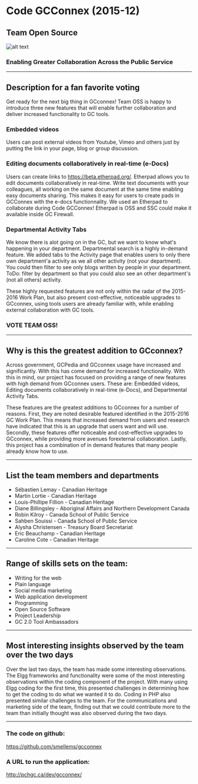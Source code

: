 # Code GCConnex (2015-12)
## Team Open Source

![alt text](http://www.gnu.org/graphics/heckert_gnu.small.png "Bold GNU head")

### Enabling Greater Collaboration Across the Public Service

---

## Description for a fan favorite voting
Get ready for the next big thing in GCconnex! Team OSS is happy to introduce three new features that will enable further collaboration and deliver increased functionality to GC tools.

### Embedded videos
Users can post external videos from Youtube, Vimeo and others just by putting the link in your page, blog or group discussion.

### Editing documents collaboratively in real-time (e-Docs)
Users can create links to https://beta.etherpad.org/. Etherpad allows you to edit documents collaboratively in real-time. Write text documents with your colleagues, all working on the same document at the same time enabling easy documents sharing.  This makes it easy for users to create pads in GCConnex with the e-docs functionnality.  We used an Etherpad to collaborate during Code GCConnex!  Etherpad is OSS and SSC could make it available inside GC Firewall.

### Departmental Activity Tabs
We know there is alot going on in the GC, but we want to know what's happening in your department.  Departmental search is a highly in-demand feature.  We added tabs to the Activity page that enables users to only there own department'a activity as we all other activity (not your department).  You could then filter to see only blogs written by people in your department.  ToDo: filter by department so that you could also see an other department's (not all others) activity.

These highly requested features are not only within the radar of the 2015-2016 Work Plan, but also present cost-effective, noticeable upgrades to GCconnex, using tools users are already familiar with, while enabling external collaboration with GC tools.

### VOTE TEAM OSS!

---

## Why is this the greatest addition to GCconnex?
Across government, GCPedia and GCconnex usage have increased and significantly. With this has come demand for increased functionality. With this in mind, our project has focused on providing a range of new features with high demand from GCconnex users. These are: Embedded videos, Editing documents collaboratively in real-time (e-Docs), and Departmental Activity Tabs.

These features are the greatest additions to GCconnex for a number of reasons. First, they are noted desirable featured identified in the 2015-2016 GC Work Plan. This means that increased demand from users and research have indicated that this is an upgrade that users want and will use. Secondly, these features offer noticeable and cost-effective upgrades to GCconnex, while providing more avenues forexternal collaboration. Lastly, this project has a combination of in demand features that many people already know how to use.

---

## List the team members and departments
* Sébastien Lemay - Canadian Heritage
* Martin Lortie - Canadian Heritage
* Louis-Phillipe Fillion - Canadian Heritage
* Diane Billingsley - Aboriginal Affairs and Northern Development Canada
* Robin Kilroy - Canada School of Public Service
* Sahben Souissi - Canada School of Public Service
* Alysha Christensen - Treasury Board Secretariat
* Eric Beauchamp - Canadian Heritage
* Caroline Cote - Canadian Heritage

---

## Range of skills sets on the team:
* Writing for the web
* Plain language
* Social media marketing
* Web application development
* Programming
* Open Source Software
* Project Leadership
* GC 2.0 Tool Ambassadors

---

## Most interesting insights observed by the team over the two days
Over the last two days, the team has made some interesting observations. The Elgg frameworks and functionality were some of the most interesting observations within the coding component of the project. With many using Elgg coding for the first time, this presented challenges in determining how to get the coding to do what we wanted it to do. Coding in PHP also presented similar challenges to the team. For the communications and marketing side of the team, finding out that we could contribute more to the team than initially thought was also observed during the two days.

---

### The code on github:
https://github.com/smellems/gcconnex

### A URL to run the application:
http://pchgc.ca/dev/gcconnex/
